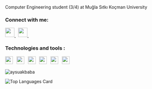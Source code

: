 Computer Engineering student (3/4) at Muğla Sıtkı Koçman University
### Connect with me:

<a href='https://www.linkedin.com/in/aysu-akbaba-a18483223/'> <img src="https://cdn4.iconfinder.com/data/icons/colorful-guache-social-media-logos-1/159/social-media_linkedin-512.png" width="30"> </a>&nbsp;
<a href='mailto:aysuakbabaa@gmail.com'> <img src="https://cdn3.iconfinder.com/data/icons/colorful-guache-social-media-logos-1/154/social-media_email_new-3-512.png" width="30"> </a>&nbsp;

### Technologies and tools :
<img src="https://cdn.svgporn.com/logos/javascript.svg" width="25"> &nbsp;
<img src="https://cdn.svgporn.com/logos/react.svg" width="25"> &nbsp;
<img src="https://cdn.svgporn.com/logos/typescript.svg" width="25"> &nbsp;
<img src="https://cdn.svgporn.com/logos/vue.svg" width="25"> &nbsp;
<img src="https://cdn.svgporn.com/logos/nodejs.svg" width="25"> &nbsp;
<img src="https://cdn.svgporn.com/logos/nextjs.svg" width="25"> &nbsp;


<img align="center" src="https://github-readme-streak-stats.herokuapp.com/?user=aysuakbaba&" alt="aysuakbaba"/>

![Top Languages Card](https://github-readme-stats.vercel.app/api/top-langs/?username=aysuakbaba&layout=compact&hide=json)


